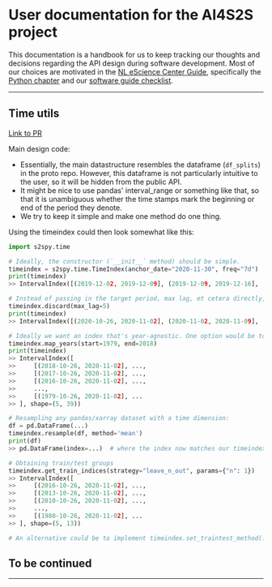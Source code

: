 # User documentation for the AI4S2S project

This documentation is a handbook for us to keep tracking our thoughts and decisions regarding the API design during software development. Most of our choices are motivated in the [NL eScience Center Guide](https://guide.esciencecenter.nl), specifically the [Python chapter](https://guide.esciencecenter.nl/#/best_practices/language_guides/python) and our [software guide checklist](https://guide.esciencecenter.nl/#/best_practices/checklist).

-------------------

## Time utils
[Link to PR](https://github.com/AI4S2S/s2spy/pull/7)


Main design code:

* Essentially, the main datastructure resembles the dataframe (`df_splits`) in the proto repo. However, this dataframe is not particularly intuitive to the user, so it will be hidden from the public API.
* It might be nice to use pandas' interval_range or something like that, so that it is unambiguous whether the time stamps mark the beginning or end of the period they denote.
* We try to keep it simple and make one method do one thing.

Using the timeindex could then look somewhat like this:

```py
import s2spy.time

# Ideally, the constructor (`__init__` method) should be simple.
timeindex = s2spy.time.TimeIndex(anchor_date="2020-11-30", freq="7d")
print(timeindex)
>> IntervalIndex([(2019-12-02, 2019-12-09], (2019-12-09, 2019-12-16], (2019-12-16, 2019-12-23], (2019-12-23, 2019-12-30], (2019-12-30, 2020-01-06] ... (2020-10-26, 2020-11-02], (2020-11-02, 2020-11-09], (2020-11-09, 2020-11-16], (2020-11-16, 2020-11-23], (2020-11-23, 2020-11-30]], dtype='interval[datetime64[ns], right]', length=52)

# Instead of passing in the target period, max lag, et cetera directly, we can add additional methods:
timeindex.discard(max_lag=5)
print(timeindex)
>> IntervalIndex([(2020-10-26, 2020-11-02], (2020-11-02, 2020-11-09], (2020-11-09, 2020-11-16], (2020-11-16, 2020-11-23], (2020-11-23, 2020-11-30]], dtype='interval[datetime64[ns], right]', length=5)

# Ideally we want an index that's year-agnostic. One option would be to start with a single year and then map to more:
timeindex.map_years(start=1979, end=2018)
print(timeindex)
>> IntervalIndex([
>>     [(2018-10-26, 2020-11-02], ...,
>>     [(2017-10-26, 2020-11-02], ...,
>>     [(2016-10-26, 2020-11-02], ...,
>>     ...,
>>     [(1979-10-26, 2020-11-02], ...
>> ], shape=(5, 39))

# Resampling any pandas/xarray dataset with a time dimension:
df = pd.DataFrame(...)
timeindex.resample(df, method='mean')
print(df)
>> pd.DataFrame(index=...)  # where the index now matches our timeindex

# Obtaining train/test groups
timeindex.get_train_indices(strategy="leave_n_out", params={"n": 1})
>> IntervalIndex([
>>     [(2016-10-26, 2020-11-02], ...,
>>     [(2013-10-26, 2020-11-02], ...,
>>     [(2010-10-26, 2020-11-02], ...,
>>     ...,
>>     [(1980-10-26, 2020-11-02], ...
>> ], shape=(5, 13))

# An alternative could be to implement timeindex.set_traintest_method(...) and have it fixed.
```

## To be continued
-------------------
